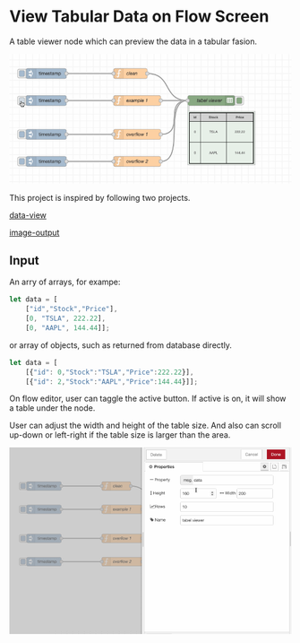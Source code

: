 # View Tabular Data on Flow Screen

A table viewer node which can preview the data in a tabular fasion. 

![table viewer](https://github.com/GuanyiLi-Craig/static-files/blob/422bc7a9b5dba629ca61a82363e9983c58ad855d/node-red-contrib-data-table-viewer/table_viewer.gif)

This project is inspired by following two projects.

[data-view](https://github.com/mblackstock/node-red-contrib-data-view)

[image-output](https://github.com/rikukissa/node-red-contrib-image-output)

## Input

An arry of arrays, for exampe:

```javascript
let data = [
    ["id","Stock","Price"],
    [0, "TSLA", 222.22],
    [0, "AAPL", 144.44]];
```
or array of objects, such as returned from database directly. 
```javascript
let data = [
    [{"id": 0,"Stock":"TSLA","Price":222.22}],
    [{"id": 2,"Stock":"AAPL","Price":144.44}]];
```

On flow editor, user can taggle the active button. If active is on, it will show a table under the node. 

User can adjust the width and height of the table size. And also can scroll up-down or left-right if the table size is larger than the area. 

![table viewer resize](https://github.com/GuanyiLi-Craig/static-files/blob/422bc7a9b5dba629ca61a82363e9983c58ad855d/node-red-contrib-data-table-viewer/table_viewer_size.gif)

